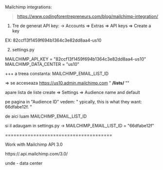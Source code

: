 
Mailchimp integrations:
> https://www.codingforentrepreneurs.com/blog/mailchimp-integration/


1. Tre de generat API key:
-> Accounts => Extras => API keys => Create a key

EX: 82ccf13f1459f694b1364c3e82dd8aa4-us10

2. settings.py

MAILCHIMP_API_KEY           = "82ccf13f1459f694b1364c3e82dd8aa4-us10"
MAILCHIMP_DATA_CENTER       = "us10"

+++ a treea constanta: MAILCHIMP_EMAIL_LIST_ID

=> se acceseaza https://us10.admin.mailchimp.com  " **/lists/** ""

apare lista de liste create => Settings => Audience name and default

pe pagina in "Audience ID" vedem: " ypically, this is what they want: 66dfabe12f. "

de aici luam MAILCHIMP_EMAIL_LIST_ID

si il adaugam in settings.py -> MAILCHIMP_EMAIL_LIST_ID = "66dfabe12f"

======================================

Work with Mailchimp API 3.0

https://<dc>.api.mailchimp.com/3.0/

unde <dc> - data center

